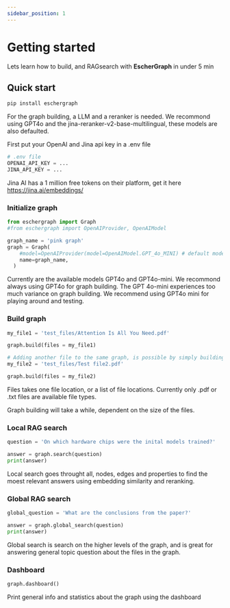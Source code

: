 ```yaml
---
sidebar_position: 1
---
```


# Getting started

Lets learn how to build, and RAGsearch with **EscherGraph** in under 5 min

## Quick start

```bash
pip install eschergraph
```

For the graph building, a LLM and a reranker is needed. We recommond using GPT4o and the jina-reranker-v2-base-multilingual, these models are also defaulted.

First put your OpenAI and Jina api key in a .env file

```python
# .env file
OPENAI_API_KEY = ... 
JINA_API_KEY = ...
```
Jina AI has a 1 million free tokens on their platform, get it here https://jina.ai/embeddings/

### Initialize graph

```python
from eschergraph import Graph
#from eschergraph import OpenAIProvider, OpenAIModel

graph_name = 'pink graph'
graph = Graph(
    #model=OpenAIProvider(model=OpenAIModel.GPT_4o_MINI) # default model is GPT_4o
    name=graph_name,
  )
```
Currently are the available models GPT4o and GPT4o-mini. We recommond always using GPT4o for graph building. The GPT 4o-mini experiences too much variance on graph building. We recommend using GPT4o mini for playing around and testing.

### Build graph
```python
my_file1 = 'test_files/Attention Is All You Need.pdf'

graph.build(files = my_file1)

# Adding another file to the same graph, is possible by simply building again:
my_file2 = 'test_files/Test file2.pdf'

graph.build(files = my_file2)
```
Files takes one file location, or a list of file locations. Currently only .pdf or .txt files are available file types.

Graph building will take a while, dependent on the size of the files.

### Local RAG search
```python
question = 'On which hardware chips were the inital models trained?'

answer = graph.search(question)
print(answer)
```
Local search goes throught all, nodes, edges and properties to find the moest relevant answers using embedding similarity and reranking. 

### Global RAG search
```python
global_question = 'What are the conclusions from the paper?'

answer = graph.global_search(question)
print(answer)
```
Global search is search on the higher levels of the graph, and is great for answering general topic question about the files in the graph.

### Dashboard
```python
graph.dashboard()
```
Print general info and statistics about the graph using the dashboard